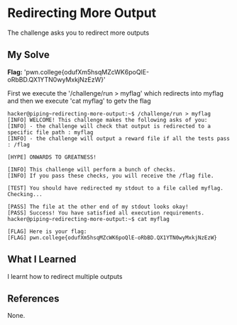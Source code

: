 # Redirecting More Output
The challenge asks you to redirect more outputs

## My Solve
**Flag:** 'pwn.college{odufXm5hsqMZcWK6poQlE-oRbBD.QX1YTN0wyMxkjNzEzW}'

First we execute the '/challenge/run > myflag' which redirects into myflag and then we execute 'cat myflag' to getv the flag

```
hacker@piping~redirecting-more-output:~$ /challenge/run > myflag
[INFO] WELCOME! This challenge makes the following asks of you:
[INFO] - the challenge will check that output is redirected to a specific file path : myflag
[INFO] - the challenge will output a reward file if all the tests pass : /flag

[HYPE] ONWARDS TO GREATNESS!

[INFO] This challenge will perform a bunch of checks.
[INFO] If you pass these checks, you will receive the /flag file.

[TEST] You should have redirected my stdout to a file called myflag. Checking...

[PASS] The file at the other end of my stdout looks okay!
[PASS] Success! You have satisfied all execution requirements.
hacker@piping~redirecting-more-output:~$ cat myflag

[FLAG] Here is your flag:
[FLAG] pwn.college{odufXm5hsqMZcWK6poQlE-oRbBD.QX1YTN0wyMxkjNzEzW}
```

## What I Learned
I learnt how to redirect multiple outputs
## References
None.
